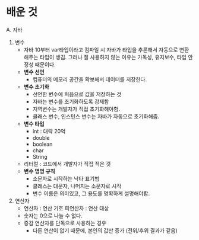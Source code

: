 # 배운 것

A. 자바
1. 변수
    - 자바 10부터 var타입이라고 컴파일 시 자바가 타입을 추론해서 자동으로 변환해주는 타입이 생김. 그러나 잘 사용하지 않는 이유는 가독성, 유지보수, 타입 안정성 때문이다. 
    - **변수 선언**
        - 컴퓨터의 메모리 공간을 확보해서 데이터를 저장한다. 
    - **변수 초기화**
        - 선언한 변수에 처음으로 값을 저장하는 것
        - 자바는 변수를 초기화하도록 강제함
        - 지역변수는 개발자가 직접 초기화해야함. 
        - 클래스 변수, 인스턴스 변수는 자바가 자동으로 초기화해줌.  
    - **변수 타입**
        - int : 대략 20억
        - double
        - boolean
        - char
        - String
    - 리터럴 : 코드에서 개발자가 직접 적은 것
    - **변수 명명 규칙**
        - 소문자로 시작하는 낙타 표기법
        - 클래스는 대문자, 나머지는 소문자로 시작
        - 변수 이름은 의미있고, 그 용도를 명확하게 설명해야함. 
2. 연산자
    - 연산자 : 연산 기호
      피연산자 : 연산 대상
    - 숫자는 0으로 나눌 수 없다. 
    - 증감 연산자를 단독으로 사용하는 경우
        - 다른 연산이 없기 때문에, 본인의 값만 증가 (전위/후위 결과가 같음)     
